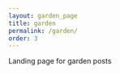 ```yaml
---
layout: garden_page
title: garden
permalink: /garden/
order: 3
---
```


Landing page for garden posts
